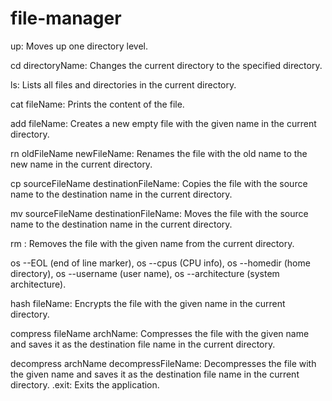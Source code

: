 # file-manager

up: Moves up one directory level.

cd directoryName: Changes the current directory to the specified directory.

ls: Lists all files and directories in the current directory.

cat fileName: Prints the content of the file.

add fileName: Creates a new empty file with the given name in the current directory.

rn oldFileName newFileName: Renames the file with the old name to the new name in the current directory.

cp sourceFileName destinationFileName: Copies the file with the source name to the destination name in the current directory.

mv sourceFileName destinationFileName: Moves the file with the source name to the destination name in the current directory.

rm <fileName>: Removes the file with the given name from the current directory.

os --EOL (end of line marker),
os --cpus (CPU info),
os --homedir (home directory),
os --username (user name),
os --architecture (system architecture).
   
hash fileName: Encrypts the file with the given name in the current directory.

compress fileName archName: Compresses the file with the given name and saves it as the destination file name in the current directory.

decompress archName decompressFileName: Decompresses the file with the given name and saves it as the destination file name in the current directory.
.exit: Exits the application.
